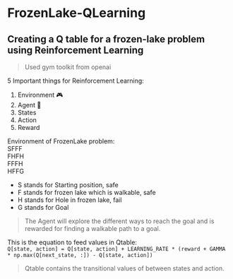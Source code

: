 # FrozenLake-QLearning 
## Creating a Q table for a frozen-lake problem using Reinforcement Learning

> Used gym toolkit from openai

5 Important things for Reinforcement Learning:
1. Environment 🎮
2. Agent 👤
3. States 
4. Action
5. Reward 

Environment of FrozenLake problem: <br />
SFFF <br />
FHFH <br />
FFFH <br />
HFFG <br />

- S stands for Starting position, safe
- F stands for frozen lake which is walkable, safe
- H stands for Hole in frozen lake, fail
- G stands for Goal

> The Agent will explore the different ways to reach the goal and is rewarded for finding a walkable path to a goal. 

This is the equation to feed values in Qtable:     
`Q[state, action] = Q[state, action] + LEARNING_RATE * (reward + GAMMA * np.max(Q[next_state, :]) - Q[state, action])`

> Qtable contains the transitional values of between states and action.

